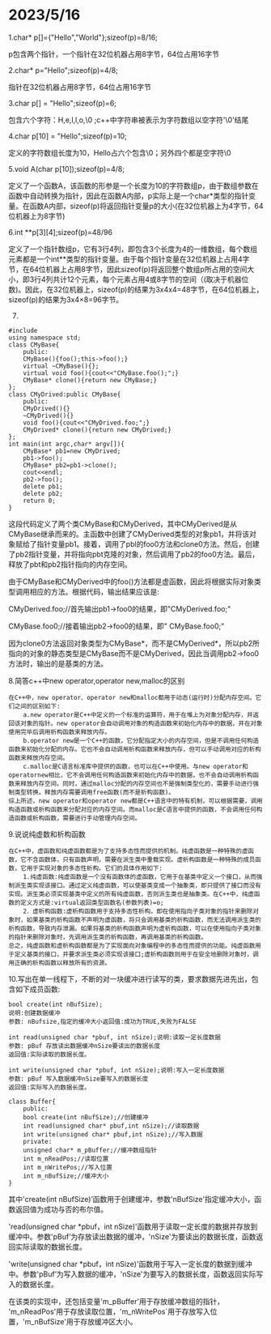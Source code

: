 # 2023/5/16

1.char* p[]={"Hello","World"};sizeof(p)=8/16;

p包含两个指针，一个指针在32位机器占用8字节，64位占用16字节

2.char* p="Hello";sizeof(p)=4/8;

指针在32位机器占用8字节，64位占用16字节

3.char p[] = "Hello";sizeof(p)=6;

包含六个字符：H,e,l,l,o,\0  ;c++中字符串被表示为字符数组以空字符'\0'结尾

4.char p[10] = "Hello";sizeof(p)=10;

定义的字符数组长度为10，Hello占六个包含\0；另外四个都是空字符\0

5.void A(char p[10]);sizeof(p)=4/8;

定义了一个函数A，该函数的形参是一个长度为10的字符数组p，由于数组参数在函数中自动转换为指针，因此在函数A内部，p实际上是一个char*类型的指针变量。在函数A内部，sizeof(p)将返回指针变量p的大小(在32位机器上为4字节，64位机器上为8字节)

6.int **p[3][4];sizeof(p)=48/96

定义了一个指针数组p，它有3行4列，即包含3个长度为4的一维数组，每个数组元素都是一个int**类型的指针变量。由于每个指针变量在32位机器上占用4字节，在64位机器上占用8字节，因此sizeof(p)将返回整个数组p所占用的空间大小，即3行4列共计12个元素，每个元素占用4或8字节的空间（(取决于机器位数)。因此，在32位机器上，sizeof(p)的结果为3x4x4=48字节，在64位机器上，sizeof(p)的结果为3x4×8=96字节。

7.
```
#include
using namespace std;
class CMyBase{
    public:
    CMyBase(){foo();this->foo();}
    virtual ~CMyBase(){};
    virtual void foo(){cout<<"CMyBase.foo();";}
    CMyBase* clone(){return new CMyBase;}
};
class CMyDrived:public CMyBase{
    public:
    CMyDrived(){}
    ~CMyDrived(){}
    void foo(){cout<<"CMyDrived.foo;";}
    CMyDrived* clone(){return new CMyDrived;}
};
int main(int argc,char* argv[]){
    CMyBase* pb1=new CMyDrived;
    pb1->foo();
    CMyBase* pb2=pb1->clone();
    cout<<endl;
    pb2->foo();
    delete pb1;
    delete pb2;
    return 0;
}
```

这段代码定义了两个类CMyBase和CMyDerived，其中CMyDerived是从CMyBase继承而来的。主函数中创建了CMyDerived类型的对象pb1，并将该对象赋给了指针变量pb1。接着，调用了pbl的foo0方法和clone0方法。然后，创建了pb2指针变量，并将指向pbt克隆的对象，然后调用了pb2的foo0方法。最后，释放了pbt和pb2指针指向的内存空间。

由于CMyBase和CMyDerived中的foo()方法都是虚函数，因此将根据实际对象类型调用相应的方法。根据代码，输出结果应该是:

CMyDerived.foo;//首先输出pb1->foo0的结果，即"CMyDerived.foo;"

CMyBase.foo0;//接着输出pb2->foo0的结果，即" CMyBase.foo0;"

因为clone0方法返回对象类型为CMyBase*，而不是CMyDerived*，所以pb2所指向的对象的静态类型是CMyBase而不是CMyDerived，因此当调用pb2->foo0方法时，输出的是基类的方法。

8.简答c++中new operator,operator new,malloc的区别

    在C++中，new operator、operator new和malloc都用于动态(运行时)分配内存空间。它们之间的区别如下:
        a.new operator是C++中定义的一个标准的运算符，用于在堆上为对象分配内存，并返回该对象的指针。new operator会自动调用对象的构造函数来初始化内存中的数据，并在对象使用完毕后调用析构函数来释放内存。
        b.operator new是一个C++的函数，它分配指定大小的内存空间，但是不调用任何构造函数来初始化分配的内存。它也不会自动调用析构函数来释放内存，但可以手动调用对应的析构函数来释放内存空间。
        c.malloc是C语言标准库中提供的函数，也可以在C++中使用。与new operator和operatornew相比，它不会调用任何构造函数来初始化内存中的数据，也不会自动调用析构函数来释放内存空间。同时，通过malloc分配的内存空间也不是强制类型化的，需要手动进行强制类型转换。释放内存需要调用free函数(而不是析构函数)。
    综上所述，new operator和operator new都是C++语言中的特有机制，可以根据需要，调用构造函数或析构函数来分配对应的内存空间。而malloc是C语言中提供的函数，不会调用任何构造函数或析构函数，需要进行手动管理内存空间。

9.说说纯虚数和析构函数

    在C++中，虚函数和纯虚函数都是为了支持多态性而提供的机制。纯虚函数是一种特殊的虚函数，它不含函数体，只有函数声明，需要在派生类中重载实现。虚析构函数是一种特殊的成员函数，它用于实现对象的多态性析构。它们的具体作用如下:
        1.纯虚函数:纯虚函数是一个没有函数体的虚函数，它用于在基类中定义一个接口，从而强制派生类实现该接口。通过定义纯虚函数，可以使基类变成一个抽象类，即只提供了接口而没有实现。派生类必须实现基类中定义的所有纯虚函数，否则派生类也是抽象类。在C++中，纯虚函数的定义方式是:virtual返回类型函数名(参数列表)=o;
        2．虚析构函数:虚析构函数用于支持多态性析构，即在使用指向子类对象的指针来删除对象时，如果基类的析构函数不声明为虚函数，将只会调用基类的析构函数，而无法调用派生类的析构函数，导致内存泄漏。如果将基类的析构函数声明为虚析构函数，可以在使用指向子类对象的指针来删除对象时，先调用派生类的析构函数，再调用基类的析构函数。
    总之，纯虚函数和虚析构函数都是为了实现面向对象编程中的多态性而提供的功能。纯虚函数用于定义基类的接口，并要求派生类必须实现该接口;虚析构函数则用于在安全地删除对象时，调用正确的析构函数以释放所有的资源。

10.写出在单一线程下，不断的对一块缓冲进行读写的类，要求数据先进先出，包含如下成员函数:
```
bool create(int nBufSize);
说明:创建数据缓冲
参数: nBufsize,指定的缓冲大小返回值:成功为TRUE,失败为FALSE

int read(unsigned char *pbuf, int nSize);说明:读取一定长度数据
参数: pBuf 存放读出数据缓冲nSize要读出的数据长度
返回值:实际读取的数据长度。

int write(unsigned char *pbuf, int nSize);说明:写入一定长度数据
参数: pBuf 写入数据缓冲nSize要写入的数据长度
返回值:实际写入的数据长度。
```
```
class Buffer{
    public:
    bool create(int nBufSize);//创建缓冲
    int read(unsigned char* pbuf,int nSize);//读取数据
    int write(unsigned char* pbuf,int nSize);//写入数据
    private:
    unsigned char* m_pBuffer;//缓冲数组指针
    int m_nReadPos;//读取位置
    int m_nWritePos;//写入位置
    int m_nBufSize;//缓冲大小
}
```

其中'create(int nBufSize)’函数用于创建缓冲，参数'nBufSize'指定缓冲大小，函数返回值为成功与否的布尔值。

'read(unsigned char *pbuf，int nSize)'函数用于读取一定长度的数据并存放到缓冲中。参数'pBuf’为存放读出数据的缓冲，'nSize'为要读出的数据长度，函数返回实际读取的数据长度。

'write(unsigned char *pbuf，int nSize)'函数用于写入一定长度的数据到缓冲中。参数'pBuf’为写入数据的缓冲，'nSize'为要写入的数据长度，函数返回实际写入的数据长度。

在该类的实现中，还包括变量'm_pBuffer'用于存放缓冲数组的指针， 'm_nReadPos'用于存放读取位置，'m_nWritePos`用于存放写入位置，'m_nBufSize'用于存放缓冲区大小。